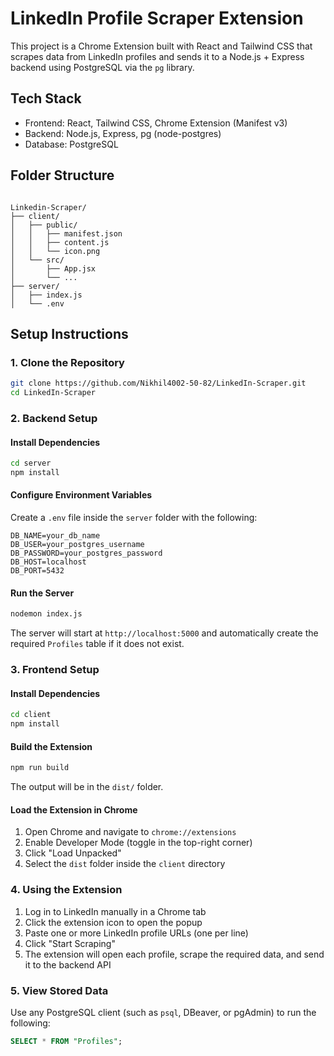 # LinkedIn Profile Scraper Extension

This project is a Chrome Extension built with React and Tailwind CSS that scrapes data from LinkedIn profiles and sends it to a Node.js + Express backend using PostgreSQL via the `pg` library.

## Tech Stack

- Frontend: React, Tailwind CSS, Chrome Extension (Manifest v3)
- Backend: Node.js, Express, pg (node-postgres)
- Database: PostgreSQL

## Folder Structure
```

Linkedin-Scraper/
├── client/
│   ├── public/
│   │   ├── manifest.json
│   │   ├── content.js
│   │   └── icon.png
│   └── src/
│       ├── App.jsx
│       └── ...
├── server/
│   ├── index.js
│   └── .env

````

## Setup Instructions

### 1. Clone the Repository

```bash
git clone https://github.com/Nikhil4002-50-82/LinkedIn-Scraper.git
cd LinkedIn-Scraper
````

### 2. Backend Setup

#### Install Dependencies

```bash
cd server
npm install
```

#### Configure Environment Variables

Create a `.env` file inside the `server` folder with the following:

```
DB_NAME=your_db_name
DB_USER=your_postgres_username
DB_PASSWORD=your_postgres_password
DB_HOST=localhost
DB_PORT=5432
```

#### Run the Server

```bash
nodemon index.js
```

The server will start at `http://localhost:5000` and automatically create the required `Profiles` table if it does not exist.

### 3. Frontend Setup

#### Install Dependencies

```bash
cd client
npm install
```

#### Build the Extension

```bash
npm run build
```

The output will be in the `dist/` folder.

#### Load the Extension in Chrome

1. Open Chrome and navigate to `chrome://extensions`
2. Enable Developer Mode (toggle in the top-right corner)
3. Click "Load Unpacked"
4. Select the `dist` folder inside the `client` directory

### 4. Using the Extension

1. Log in to LinkedIn manually in a Chrome tab
2. Click the extension icon to open the popup
3. Paste one or more LinkedIn profile URLs (one per line)
4. Click "Start Scraping"
5. The extension will open each profile, scrape the required data, and send it to the backend API

### 5. View Stored Data

Use any PostgreSQL client (such as `psql`, DBeaver, or pgAdmin) to run the following:

```sql
SELECT * FROM "Profiles";
```

